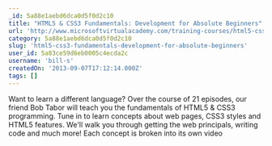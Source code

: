 ```yaml
---
_id: 5a88e1aebd6dca0d5f0d2c10
title: "HTML5 & CSS3 Fundamentals: Development for Absolute Beginners"
url: 'http://www.microsoftvirtualacademy.com/training-courses/html5-css3-fundamentals-development-for-absolute-beginners'
category: 5a88e1aebd6dca0d5f0d2c10
slug: 'html5-css3-fundamentals-development-for-absolute-beginners'
user_id: 5a83ce59d6eb0005c4ecda2c
username: 'bill-s'
createdOn: '2013-09-07T17:12:14.000Z'
tags: []
---
```


Want to learn a different language? Over the course of 21 episodes, our friend Bob Tabor will teach you the fundamentals of HTML5 & CSS3 programming. Tune in to learn concepts about web pages, CSS3 styles and HTML5 features.
We'll walk you through getting the web principals, writing code and much more! Each concept is broken into its own video 
